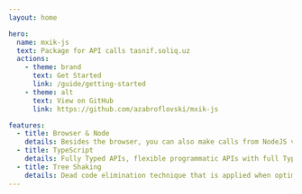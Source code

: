 ```yaml
---
layout: home

hero:
  name: mxik-js
  text: Package for API calls tasnif.soliq.uz
  actions:
    - theme: brand
      text: Get Started
      link: /guide/getting-started
    - theme: alt
      text: View on GitHub
      link: https://github.com/azabroflovski/mxik-js

features:
  - title: Browser & Node
    details: Besides the browser, you can also make calls from NodeJS via same API
  - title: TypeScript
    details: Fully Typed APIs, flexible programmatic APIs with full TypeScript typing.
  - title: Tree Shaking
    details: Dead code elimination technique that is applied when optimizing code
---
```

